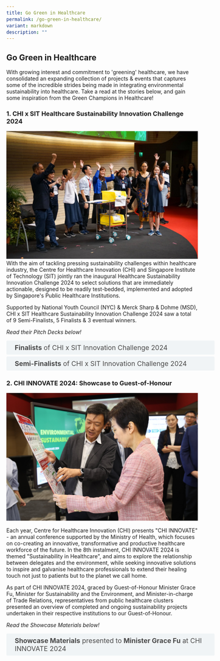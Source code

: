 ```yaml
---
title: Go Green in Healthcare
permalink: /go-green-in-healthcare/
variant: markdown
description: ""
---
```

## Go Green in Healthcare

With growing interest and commitment to 'greening' healthcare, we have consolidated an expanding collection of projects &amp; events that captures some of the incredible strides being made in integrating environmental sustainability into healthcare. Take a read at the stories below, and gain some inspiration from the Green Champions in Healthcare!

### **1\. CHI x SIT Healthcare Sustainability Innovation Challenge 2024**

![](/images/chi_x_sit_innovation_challenge.jpg)
With the aim of tackling pressing sustainability challenges within healthcare industry, the Centre for Healthcare Innovation (CHI) and Singapore Institute of Technology (SIT) jointly ran the inaugural Healthcare Sustainability Innovation Challenge 2024 to select solutions that are immediately actionable, designed to be readily test-bedded, implemented and adopted by Singapore's Public Healthcare Institutions.

Supported by National Youth Council (NYC) &amp; Merck Sharp &amp; Dohme (MSD), CHI x SIT Healthcare Sustainability Innovation Challenge 2024 saw a total of 9 Semi-Finalists, 5 Finalists &amp; 3 eventual winners.

_Read their Pitch Decks below!_

<style>
.button {
  background-color: white;
  cursor: pointer;
  padding: 5px;
  width: 100%;
  border: none;
  text-align: left;
  outline: none;
  font-size: 20px;
  transition: 0.4s;
}

.panel {
  padding: 0 18px;
  display: none;
  background-color: white;
  overflow: hidden;
}


.active,
.button:hover {
  background-color: white;
}

input {
  display: none;
}

label {
  position: relative;
  display: block;
  padding: 8px 22px;
  margin: 0 0 5px 0;
  cursor: pointer;
  background: #f0f4f6;
  border-radius: 3px;
  width: 100%;
  color: #484848;
  transition: height 0.4s;
  font-size: 1.25em;
}

label:hover {
  background: #BD2D37;
  color: #FFF;
}

.accordion-content {
  padding: 10px 0px 30px 30px;
  margin: 0 0 1px 0;
  border-radius: 3px;
	font-size: 1.25em;
	line-height: 2.2rem;
}

input + label::before {
  content: url("/images/chevron-down.svg");
  font-weight: 400;
  font-size: 1.25em;
  line-height: 1.1rem;
  padding: 0;
  position: absolute;
  right: 0.5rem;
  top: 50%;
  transform: translateY(-50%);
  transition: transform 0.4s ease-in-out;
}

input:checked + label::before {
  content: url("/images/chevron-up.svg");
  transform: translateY(-50%) rotateZ(180deg);
}

input + label + .accordion-content {
  display: none;
}

input:checked + label + .accordion-content {
  display: block;
}

th, td {
  border-style: hidden;
}
</style>

<div class="container">

<div>
	<input type="checkbox" id="title1"><label for="title1">	<b>Finalists</b> of CHI x SIT Innovation Challenge 2024 </label>
	<div class="accordion-content">
	<div class="para">
		
		
1. By piloting the matchmaking of donated unused medications with suitable patients who are willing to use them, <a href="https://www.dropbox.com/scl/fi/6g6qtfjkh0mf0ra4ul0wd/T1_PRIME_MedMatch-CHI-x-SIT-Healthcare-Sustainability-Project-Pitch_final.pdf?rlkey=48qhbcinfzw3q8k321wix8wny&amp;st=ztgoze3j&amp;dl=0">'PRIME_MedMatch:  Project to Reduce the Impact of Medication wastage on Environment in Community Care (PRIME) - Matching Donors with Recipients to Reduce Medication wastage (MedMatch)'</a> aims to reduce carbon footprint from pharmaceuticals, promote health equity and access to healthcare, as well as reduce healthcare costs for those in need. Led by a multidisciplinary tripartite team from <b> Tan Tock Seng Hospital (TTSH), National University Hospital (NUH) &amp; KK Women's and Children's Hospital (KKH)</b>, this project had achieved 5 successful matches and over $3000 in cost savings from donated medications during their pilot study.
[Winner of CHI x SIT Healthcare Sustainability Innovation Challenge 2024]
<p></p> 
		
2. With the aim of achieving zero production waste of cytotoxic drugs, the team from <b>National Cancer Centre Singapore (NCCS) &amp; OVEC Global</b> presented the <a href="https://www.dropbox.com/scl/fi/apivaybe19cigbn3kxamo/T2_SMART-Calculator.pdf?rlkey=d4ayy1umtdy9e2xsty95dapd8&amp;st=mskk8gpa&amp;dl=0">'Algorithm-Driven Optimization for Sustainable Cytotoxic Drug Compounding in Healthcare'</a>, an AI driven SMART calculator to perfect the selection of drugs for robotic compounding. Coupled with a dashboard with interactive real-time data visualization, the 9-month pilot project recorded over 2,000mg of drug wastage amounting more than $2,000, with the potential of achieving cost savings of at least $5.24 million per year for NCCS. [Winner of CHI x SIT Healthcare Sustainability Innovation Challenge 2024]
<p></p> 

3. Through repurposing used uniforms, reducing uniform consumption and developing sustainable uniforms, the team from <b>National Cancer Centre Singapore (NCCS)</b> presented <a href="https://www.dropbox.com/scl/fi/fd8st91w16nai2aimtfbj/T3_Healthcare-segregation-of-healthcare-waste-in-ICU.pdf?rlkey=qypss8349k34iw1o70p9uso3x&amp;st=qyqxfiwh&amp;dl=0">'Weaving Challenges into Sustainable Uniforms'</a> with the aims of utilizing uniforms with 100% recycled PET (rPET) and environmental outcomes such as 62% reduction in carbon dioxide release, potentially reaping economic savings of up to $540,000 annually.
[Winner of CHI x SIT Healthcare Sustainability Innovation Challenge 2024]
<p></p> 				
		
4. With the goal of enhancing plastic recycling rates in TTSH ICUs through <a href="https://www.dropbox.com/scl/fi/xwjb99f7a5r82q4z4qt00/T4_Weaving-Challenges-into-Sustainable-Uniforms_Final.pdf?rlkey=ta8wfr0tcwz58diubxwl4762q&amp;st=vgacpyhs&amp;dl=0">'Healthcare segregation of healthcare waste in ICU'</a>, the team from <b>Tan Tock Seng Hospital (TTSH)</b> found through a pilot study that staff are engaged and willing to segregate plastics from waste, highlighting the potential for expansion and upscaling of the recycling efforts by increasing the ease of waste segregation, involving relevant stakeholders, and engaging community partners. [Audience's Choice Awardee in CHI x SIT Healthcare Sustainability Innovation Challenge 2024]
<p></p> 		
		
5. Through a visual walkthrough to identify opportunities for waste reduction and working with industrial partners to operationalize recycling and waste circularity, <a href="https://www.dropbox.com/scl/fi/vp356448wpyuzywdnh2k7/T5_Eye-Can-Recycle-Final.pdf?rlkey=lssn7my0hycnpyby3pt8n9suh&amp;st=5uvsspnj&amp;dl=0">'Eye can Recycle'</a> led by a multidisciplinary team from <b>Tan Tock Seng Hospital (TTSH), Plaspulp Union, ReThinkGood &amp; Semula Asia</b> would use over 700kg less single-use consumables and recycle more than 2,000 kg of waste each year, leading to cost savings of at least $2,000 and reduction in carbon footprint of over 2,000kg in CO2e - equivalent to carbon dioxide absorbed by 93 trees annually.
<p></p> 		
</div></div></div></div>

<style>
.button {
  background-color: white;
  cursor: pointer;
  padding: 5px;
  width: 100%;
  border: none;
  text-align: left;
  outline: none;
  font-size: 20px;
  transition: 0.4s;
}

.panel {
  padding: 0 18px;
  display: none;
  background-color: white;
  overflow: hidden;
}


.active,
.button:hover {
  background-color: white;
}

input {
  display: none;
}

label {
  position: relative;
  display: block;
  padding: 8px 22px;
  margin: 0 0 5px 0;
  cursor: pointer;
  background: #f0f4f6;
  border-radius: 3px;
  width: 100%;
  color: #484848;
  transition: height 0.4s;
  font-size: 1.25em;
}

label:hover {
  background: #BD2D37;
  color: #FFF;
}

.accordion-content {
  padding: 10px 0px 30px 30px;
  margin: 0 0 1px 0;
  border-radius: 3px;
	font-size: 1.25em;
	line-height: 2.2rem;
}

input + label::before {
  content: url("/images/chevron-down.svg");
  font-weight: 400;
  font-size: 1.25em;
  line-height: 1.1rem;
  padding: 0;
  position: absolute;
  right: 0.5rem;
  top: 50%;
  transform: translateY(-50%);
  transition: transform 0.4s ease-in-out;
}

input:checked + label::before {
  content: url("/images/chevron-up.svg");
  transform: translateY(-50%) rotateZ(180deg);
}

input + label + .accordion-content {
  display: none;
}

input:checked + label + .accordion-content {
  display: block;
}

th, td {
  border-style: hidden;
}
</style>

<div class="container">

<div>
	<input type="checkbox" id="title2"><label for="title2">	<b>Semi-Finalists</b> of CHI x SIT Innovation Challenge 2024 </label>
	<div class="accordion-content">
	<div class="para">
		
		
1. By embracing environmentally-friendly practices and leveraging technology such as Internet-of-Things (IoT) and sensors to eliminate non-beneficial electricity usage, <a href="https://www.dropbox.com/scl/fi/3imst4thd8mwus3998353/T6_Forever-Onz.pdf?rlkey=6wfw8i1o0ttyyfzuo63yy29mg&amp;st=3r8us69g&amp;dl=0">'Forever Onz'</a> by <b>National Healthcare Group Diagnostics (NHGS) &amp; NTUC Health</b> achieved electrical savings of over 11kWh per day from reduction of "Forever on' devices and optimisation of electricity usage from fridges and biological safety cabinets. 
<p></p> 
		
2. Through developing a dashboard that showcases carbon emissions and other environmental statistics, the project <a href="https://www.dropbox.com/scl/fi/v5pvrr6xoasmoevmcy2eo/T7_ALPS.pdf?rlkey=i3dwbj99kh88nzhtrpu5q4168&amp;st=wg72396y&amp;dl=0">'Sustainable Healthcare: Educating Sustainable Procurement and Eco-Friendly Supply Chain Decisions'</a> by <b>ALPS</b> empowers players in the healthcare industry to make informed decisions on sustainability, promote adherance to eco-friendly practices, and foster a more sustainable healthcare ecosystem.  
<p></p> 

3. Currently, more than 60,000 repackaged medication boxes are dispensed each month at Tan Tock Seng Hospital (TTSH)'s Pharmacy, contributing to more than 1,000kg of landfill waste annually. By developing <a href="https://www.dropbox.com/scl/fi/eh3pf1pts0nfe3fwb9zu0/T8_ECO-MEDBOX.pdf?rlkey=yfzfg88psrevocw447q58cxlw&amp;st=uwbwfi6n&amp;dl=0">'Eco-Medbox'</a>, a standardized recyclable medication packaging made of recycled materials and in-built with the necessary label and film window for patients, this project by the Pharmacy team from <b>Tan Tock Seng Hospital (TTSH)</b> aims to foster a circular economy and green citizenry, coupled with potential annual cost savings of up to $100,000 from increased productive and decreased production cost. 
<p></p> 				
		
4. By implementing RFID tracking system on clinical consumables, the project <a href="https://www.dropbox.com/scl/fi/p64ih5ds2xxdasvc2h5cz/T9_EcoEye.pdf?rlkey=mm0cv89fe60oq8dwjzomyo7ze&amp;st=so8lam6a&amp;dl=0">'EcoEye'</a> formed by a multidisciplinary team from <b>Tan Tock Seng Hospital (TTSH), Singapore Institute of Technology (SIT), Zevero &amp; Cadi Scientific</b> aims to reduce expired clinical consumable waste such as vacutainers, which could amount to annual cost savings of over $30,000 for vacutainers alone. 
<p></p> 		
			
</div></div></div></div>



### **2\. CHI INNOVATE 2024: Showcase to Guest-of-Honour**

![](/images/GOH_showcase_pic_1_min.jpg)

Each year, Centre for Healthcare Innovation (CHI) presents "CHI INNOVATE" - an annual conference supported by the Ministry of Health, which focuses on co-creating an innovative, transformative and productive healthcare workforce of the future. In the 8th instalment, CHI INNOVATE 2024 is themed "Sustainability in Healthcare", and aims to explore the relationship between delegates and the environment, while seeking innovative solutions to inspire and galvanise healthcare professionals to extend their healing touch not just to patients but to the planet we call home. 

As part of CHI INNOVATE 2024, graced by Guest-of-Honour Minister Grace Fu, Minister for Sustainability and the Environment, and Minister-in-charge of Trade Relations, representatives from public healthcare clusters presented an overview of completed and ongoing sustainability projects undertaken in their respective institutions to our Guest-of-Honour. 

_Read the Showcase Materials below!_

<style>
.button {
  background-color: white;
  cursor: pointer;
  padding: 5px;
  width: 100%;
  border: none;
  text-align: left;
  outline: none;
  font-size: 20px;
  transition: 0.4s;
}

.panel {
  padding: 0 18px;
  display: none;
  background-color: white;
  overflow: hidden;
}


.active,
.button:hover {
  background-color: white;
}

input {
  display: none;
}

label {
  position: relative;
  display: block;
  padding: 8px 22px;
  margin: 0 0 5px 0;
  cursor: pointer;
  background: #f0f4f6;
  border-radius: 3px;
  width: 100%;
  color: #484848;
  transition: height 0.4s;
  font-size: 1.25em;
}

label:hover {
  background: #BD2D37;
  color: #FFF;
}

.accordion-content {
  padding: 10px 0px 30px 30px;
  margin: 0 0 1px 0;
  border-radius: 3px;
	font-size: 1.25em;
	line-height: 2.2rem;
}

input + label::before {
  content: url("/images/chevron-down.svg");
  font-weight: 400;
  font-size: 1.25em;
  line-height: 1.1rem;
  padding: 0;
  position: absolute;
  right: 0.5rem;
  top: 50%;
  transform: translateY(-50%);
  transition: transform 0.4s ease-in-out;
}

input:checked + label::before {
  content: url("/images/chevron-up.svg");
  transform: translateY(-50%) rotateZ(180deg);
}

input + label + .accordion-content {
  display: none;
}

input:checked + label + .accordion-content {
  display: block;
}

th, td {
  border-style: hidden;
}
</style>

<div class="container">

<div>
	<input type="checkbox" id="title3"><label for="title3">	<b>Showcase Materials</b> presented to <b>Minister Grace Fu</b> at CHI INNOVATE 2024 </label>
	<div class="accordion-content">
	<div class="para">
		
		
1. Through infrastructural adjustments, practicing of '3Rs' - Reduce, Reuse and Recycle in clinical settings, and inculcating a culture of green healthcare, <a href="https://www.dropbox.com/scl/fi/v5pvrr6xoasmoevmcy2eo/T7_ALPS.pdf?rlkey=i3dwbj99kh88nzhtrpu5q4168&amp;st=wg72396y&amp;dl=0">National Healthcare Group (NHG)</a> has showed how sustainability is becoming an integral part of their healthcare operations. 
<p></p> 
		
2. By adopting a Whole-of-System Approach such as enhancing energy efficiency, promoting healthcare circular economy and practicising green and good care, <a href="https://www.dropbox.com/scl/fi/v5pvrr6xoasmoevmcy2eo/T7_ALPS.pdf?rlkey=i3dwbj99kh88nzhtrpu5q4168&amp;st=wg72396y&amp;dl=0">National University Health System (NUHS)</a> has pledged a target of 25% reduction in emissions for Scope 1, 2 &amp; 3* by 2030. 
*As defined by the <a href="https://ghgprotocol.org/sites/default/files/standards/ghg-protocol-revised.pdf">Greenhouse Gas Protocol</a>
<p></p> 
		
3. <a href="https://www.dropbox.com/scl/fi/v5pvrr6xoasmoevmcy2eo/T7_ALPS.pdf?rlkey=i3dwbj99kh88nzhtrpu5q4168&amp;st=wg72396y&amp;dl=0">'SingHealth</a>
<p></p> 
</div></div></div></div>